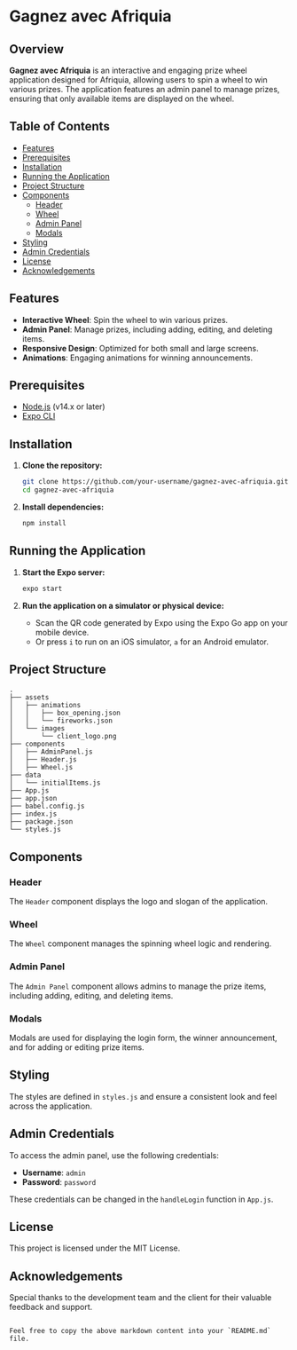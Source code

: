 # Gagnez avec Afriquia

## Overview

**Gagnez avec Afriquia** is an interactive and engaging prize wheel application designed for Afriquia, allowing users to spin a wheel to win various prizes. The application features an admin panel to manage prizes, ensuring that only available items are displayed on the wheel.

## Table of Contents

- [Features](#features)
- [Prerequisites](#prerequisites)
- [Installation](#installation)
- [Running the Application](#running-the-application)
- [Project Structure](#project-structure)
- [Components](#components)
  - [Header](#header)
  - [Wheel](#wheel)
  - [Admin Panel](#admin-panel)
  - [Modals](#modals)
- [Styling](#styling)
- [Admin Credentials](#admin-credentials)
- [License](#license)
- [Acknowledgements](#acknowledgements)

## Features

- **Interactive Wheel**: Spin the wheel to win various prizes.
- **Admin Panel**: Manage prizes, including adding, editing, and deleting items.
- **Responsive Design**: Optimized for both small and large screens.
- **Animations**: Engaging animations for winning announcements.

## Prerequisites

- [Node.js](https://nodejs.org/) (v14.x or later)
- [Expo CLI](https://docs.expo.dev/get-started/installation/)

## Installation

1. **Clone the repository:**

   ```sh
   git clone https://github.com/your-username/gagnez-avec-afriquia.git
   cd gagnez-avec-afriquia
   ```

2. **Install dependencies:**

   ```sh
   npm install
   ```

## Running the Application

1. **Start the Expo server:**

   ```sh
   expo start
   ```

2. **Run the application on a simulator or physical device:**

   - Scan the QR code generated by Expo using the Expo Go app on your mobile device.
   - Or press `i` to run on an iOS simulator, `a` for an Android emulator.

## Project Structure

```plaintext
.
├── assets
│   ├── animations
│   │   ├── box_opening.json
│   │   └── fireworks.json
│   └── images
│       └── client_logo.png
├── components
│   ├── AdminPanel.js
│   ├── Header.js
│   ├── Wheel.js
├── data
│   └── initialItems.js
├── App.js
├── app.json
├── babel.config.js
├── index.js
├── package.json
└── styles.js
```

## Components

### Header

The `Header` component displays the logo and slogan of the application.

### Wheel

The `Wheel` component manages the spinning wheel logic and rendering.

### Admin Panel

The `Admin Panel` component allows admins to manage the prize items, including adding, editing, and deleting items.

### Modals

Modals are used for displaying the login form, the winner announcement, and for adding or editing prize items.

## Styling

The styles are defined in `styles.js` and ensure a consistent look and feel across the application.

## Admin Credentials

To access the admin panel, use the following credentials:

- **Username**: `admin`
- **Password**: `password`

These credentials can be changed in the `handleLogin` function in `App.js`.


## License

This project is licensed under the MIT License.

## Acknowledgements

Special thanks to the development team and the client for their valuable feedback and support.
```

Feel free to copy the above markdown content into your `README.md` file.